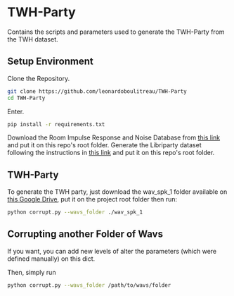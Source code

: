 # TWH-Party
Contains the scripts and parameters used to generate the TWH-Party from the TWH dataset.

## Setup Environment
Clone the Repository.
```bash
git clone https://github.com/leonardoboulitreau/TWH-Party
cd TWH-Party
```

Enter.
```bash
pip install -r requirements.txt
```

Download the Room Impulse Response and Noise Database from [this link](https://openslr.org/28/) and put it on this repo's root folder.
Generate the Libriparty dataset following the instructions in [this link](https://github.com/speechbrain/speechbrain/tree/develop/recipes/LibriParty/generate_dataset) and put it on this repo's root folder.

## TWH-Party
To generate the TWH party, just download the wav_spk_1 folder available on [this Google Drive](https://drive.google.com/drive/folders/1R-nvdXInAsqvJUuT8EY6fQ0TnbD7jlni?usp=sharing), put it on the project root folder then run:
```bash
python corrupt.py --wavs_folder ./wav_spk_1
```

## Corrupting another Folder of Wavs
If you want, you can add new levels of alter the parameters (which were defined manually) on this dict.

Then, simply run
```bash
python corrupt.py --wavs_folder /path/to/wavs/folder
```
